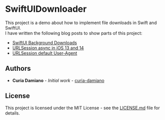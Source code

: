 # SwiftUIDownloader

This project is a demo about how to implement file downloads in Swift and SwiftUI.\
I have written the following blog posts to show parts of this project:
* [SwiftUI Background Downloads](https://curia.me/swiftui-background-downloads/)
* [URLSession async in iOS 13 and 14](https://curia.me/urlsession-async-in-ios-13-and-14/)
* [URLSession default User-Agent](https://curia.me/urlsession-default-user-agent/)

## Authors

* **Curia Damiano** - *Initial work* - [curia-damiano](https://github.com/curia-damiano)

## License

This project is licensed under the MIT License - see the [LICENSE.md](LICENSE.md) file for details.
